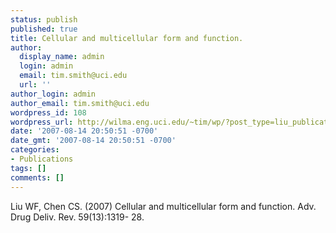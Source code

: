 ```yaml
---
status: publish
published: true
title: Cellular and multicellular form and function.
author:
  display_name: admin
  login: admin
  email: tim.smith@uci.edu
  url: ''
author_login: admin
author_email: tim.smith@uci.edu
wordpress_id: 108
wordpress_url: http://wilma.eng.uci.edu/~tim/wp/?post_type=liu_publication&#038;p=108
date: '2007-08-14 20:50:51 -0700'
date_gmt: '2007-08-14 20:50:51 -0700'
categories:
- Publications
tags: []
comments: []
---
```

<p>Liu WF, Chen CS. (2007) Cellular and multicellular form and function. Adv. Drug Deliv. Rev. 59(13):1319- 28.</p>
